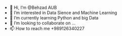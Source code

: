 - 👋 Hi, I’m @Behzad AUB
- 👀 I’m interested in Data Sience and Machine Learning
- 🌱 I’m currently learning Python and big Data
- 💞️ I’m looking to collaborate on ...
- 📫 How to reach me +989126340227

<!---
BehzadAUB/BehzadAUB is a ✨ special ✨ repository because its `README.md` (this file) appears on your GitHub profile.
You can click the Preview link to take a look at your changes.
--->
